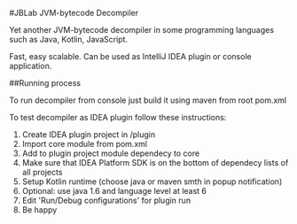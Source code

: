 #JBLab JVM-bytecode Decompiler

Yet another JVM-bytecode decompiler in some programming languages such as Java, Kotlin, JavaScript.

Fast, easy scalable. Can be used as IntelliJ IDEA plugin or console application.

##Running process

To run decompiler from console just build it using maven from root pom.xml<br>

To test decompiler as IDEA plugin follow these instructions:<br>

1. Create IDEA plugin project in /plugin
2. Import core module from pom.xml
3. Add to plugin project module dependecy to core
4. Make sure that IDEA Platform SDK is on the bottom of dependecy lists of all projects
5. Setup Kotlin runtime (choose java or maven smth in popup notification)
6. Optional: use java 1.6 and language level at least 6
7. Edit 'Run/Debug configurations' for plugin run
8. Be happy

